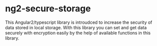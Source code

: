 # ng2-secure-storage
This Angular2/typescript library is introudced to increase the security of data stored in local storage. With this library you can set and get data securely with encryption easily by the help of available functions in this library.
